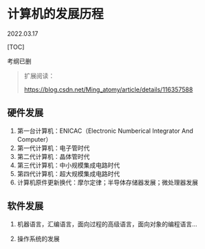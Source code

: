 # 计算机的发展历程
2022.03.17

[TOC]

考纲已删

> 扩展阅读：
>
> https://blog.csdn.net/Ming_atomy/article/details/116357588

## 硬件发展

1. 第一台计算机：ENICAC（Electronic Numberical Integrator And Computer）
2. 第一代计算机：电子管时代
3. 第二代计算机：晶体管时代
4. 第三代计算机：中小规模集成电路时代
5. 第四代计算机：超大规模集成电路时代
6. 计算机原件更新换代：摩尔定律；半导体存储器发展；微处理器发展

## 软件发展

1. 机器语言，汇编语言，面向过程的高级语言，面向对象的编程语言...

2. 操作系统的发展